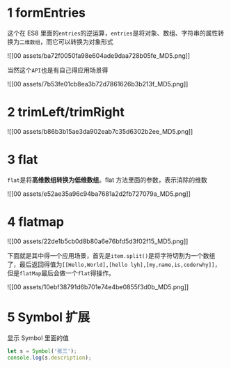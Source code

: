 
# 1 formEntries

这个在 ES8 里面的`entries`的逆运算，`entries`是将对象、数组、字符串的属性转换为`二维数组`，而它可以转换为对象形式

![[00 assets/ba72f0050fa98e604ade9daa728b05fe_MD5.png]]

当然这个`API`也是有自己得应用场景得

![[00 assets/7b53fe01cb8ea3b72d7861626b3b213f_MD5.png]]



# 2 trimLeft/trimRight

![[00 assets/b86b3b15ae3da902eab7c35d6302b2ee_MD5.png]]

# 3 flat

`flat`是将**高维数组转换为低维数组**。flat 方法里面的参数，表示消除的维数

![[00 assets/e52ae35a96c94ba7681a2d2fb727079a_MD5.png]]

# 4 flatmap

![[00 assets/22de1b5cb0d8b80a6e76bfd5d3f02f15_MD5.png]]

下面就是其中得一个应用场景，首先是`item.split()`是将字符切割为一个数组了，最后返回得值为`[[Hello,World],[hello lyh],[my,name,is,coderwhy]]`，但是`flatMap`最后会做一个`flat`得操作。

![[00 assets/10ebf38791d6b701e74e4be0855f3d0b_MD5.png]]


# 5 Symbol 扩展

显示 Symbol 里面的值

```javascript
let s = Symbol('张三');
console.log(s.description);
```
